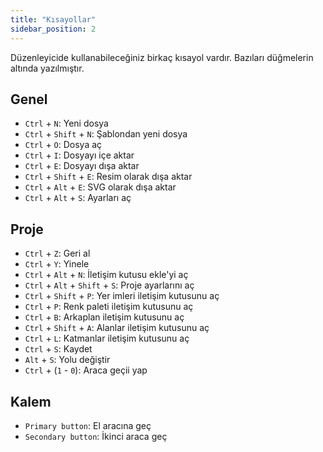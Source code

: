 ```yaml
---
title: "Kısayollar"
sidebar_position: 2
---
```


Düzenleyicide kullanabileceğiniz birkaç kısayol vardır. Bazıları düğmelerin altında yazılmıştır.

## Genel

* `Ctrl` + `N`: Yeni dosya
* `Ctrl` + `Shift` + `N`: Şablondan yeni dosya
* `Ctrl` + `O`: Dosya aç
* `Ctrl` + `I`: Dosyayı içe aktar
* `Ctrl` + `E`: Dosyayı dışa aktar
* `Ctrl` + `Shift` + `E`: Resim olarak dışa aktar
* `Ctrl` + `Alt` + `E`: SVG olarak dışa aktar
* `Ctrl` + `Alt` + `S`: Ayarları aç

## Proje

* `Ctrl` + `Z`: Geri al
* `Ctrl` + `Y`: Yinele
* `Ctrl` + `Alt` + `N`: İletişim kutusu ekle'yi aç
* `Ctrl` + `Alt` + `Shift` + `S`: Proje ayarlarını aç
* `Ctrl` + `Shift` + `P`: Yer imleri iletişim kutusunu aç
* `Ctrl` + `P`: Renk paleti iletişim kutusunu aç
* `Ctrl` + `B`: Arkaplan iletişim kutusunu aç
* `Ctrl` + `Shift` + `A`: Alanlar iletişim kutusunu aç
* `Ctrl` + `L`: Katmanlar iletişim kutusunu aç
* `Ctrl` + `S`: Kaydet
* `Alt` + `S`: Yolu değiştir
* `Ctrl` + (`1` - `0`): Araca geçii yap

## Kalem

* `Primary button`: El aracına geç
* `Secondary button`: İkinci araca geç

